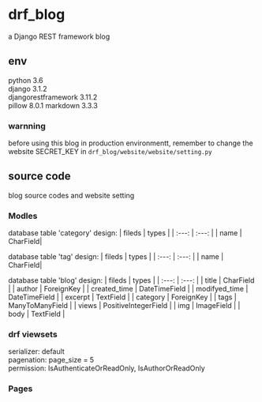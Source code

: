 # drf_blog  
a Django REST framework blog

## env
python 3.6  
django 3.1.2  
djangorestframework 3.11.2  
pillow 8.0.1
markdown 3.3.3
### warnning
before using this blog in production environmentt, remember to change the website SECRET_KEY in `drf_blog/website/website/setting.py`

## source code
blog source codes and website setting

### Modles
database table 'category' design: 
| fileds | types |
| :---: | :---: |
| name | CharField|

database table 'tag' design:
| fileds | types |
| :---: | :---: |
| name | CharField|

database table 'blog' design:
| fileds | types |
| :---: | :---: |
| title | CharField |
| author | ForeignKey |
| created_time | DateTimeField |
| modifyed_time | DateTimeField |
| excerpt | TextField |
| category |  ForeignKey |
| tags | ManyToManyField |
| views | PositiveIntegerField |
| img | ImageField |
| body | TextField |
###  drf viewsets 
serializer: default  
pagenation: page_size = 5  
permission: IsAuthenticateOrReadOnly, IsAuthorOrReadOnly  
### Pages
